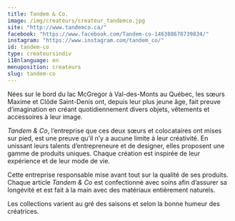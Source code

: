 ```yaml
---
title: Tandem & Co.
image: /img/createurs/createur_tandemco.jpg
site: "http://www.tandemco.ca/"
facebook: "https://www.facebook.com/Tandem-co-146388678739834/"
instagram: "https://www.instagram.com/tandem_co/"
id: tandem-co
type: createursindiv
i18nlanguage: en
menuposition: createurs
slug: tandem-co
---
```


Nées sur le bord du lac McGregor à Val-des-Monts au Québec, les sœurs Maxime et Clôde Saint-Denis ont, depuis leur plus jeune âge, fait preuve d’imagination en créant quotidiennement divers objets, vêtements et accessoires à leur image.

*Tandem & Co*, l’entreprise que ces deux sœurs et colocataires ont mises sur pied, est une preuve qu’il n’y a aucune limite à leur créativité. En unissant leurs talents d’entrepreneure et de designer, elles proposent une gamme de produits uniques. Chaque création est inspirée de leur expérience et de leur mode de vie.

Cette entreprise responsable mise avant tout sur la qualité de ses produits. Chaque article *Tandem & Co* est confectionné avec soins afin d’assurer sa longévité et est fait à la main avec des matériaux entièrement naturels.

Les collections varient au gré des saisons et selon la bonne humeur des créatrices.
